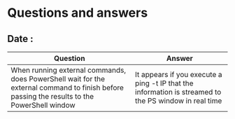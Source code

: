 # Questions and answers

## Date : 

Question  | Answer
---|---
When running external commands, does PowerShell wait for the external command to finish before passing the results to the PowerShell window | It appears if you execute a ping -t IP that the information is streamed to the PS window in real time
